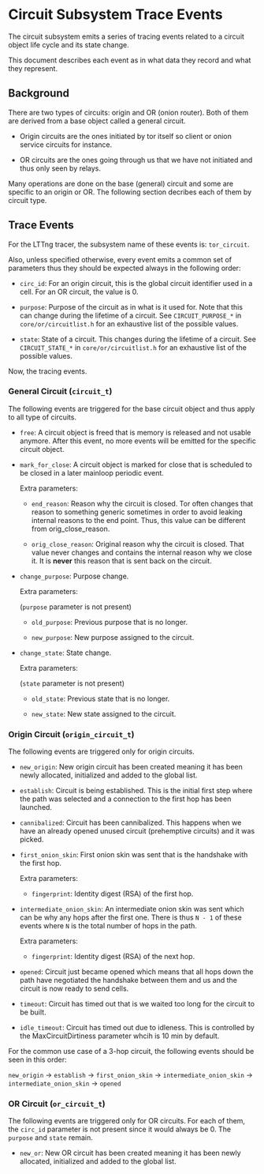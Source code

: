 # Circuit Subsystem Trace Events

The circuit subsystem emits a series of tracing events related to a circuit
object life cycle and its state change.

This document describes each event as in what data they record and what they
represent.

## Background

There are two types of circuits: origin and OR (onion router). Both of them
are derived from a base object called a general circuit.

- Origin circuits are the ones initiated by tor itself so client or onion
  service circuits for instance.

- OR circuits are the ones going through us that we have not initiated and
  thus only seen by relays.

Many operations are done on the base (general) circuit and some are specific
to an origin or OR. The following section decribes each of them by circuit
type.

## Trace Events

For the LTTng tracer, the subsystem name of these events is: `tor_circuit`.

Also, unless specified otherwise, every event emits a common set of parameters
thus they should be expected always in the following order:

- `circ_id`: For an origin circuit, this is the global circuit identifier used
  in a cell. For an OR circuit, the value is 0.

- `purpose`: Purpose of the circuit as in what is it used for. Note that this
  can change during the lifetime of a circuit. See `CIRCUIT_PURPOSE_*` in
  `core/or/circuitlist.h` for an exhaustive list of the possible values.

- `state`: State of a circuit. This changes during the lifetime of a circuit.
  See `CIRCUIT_STATE_*` in `core/or/circuitlist.h` for an exhaustive list of
  the possible values.

Now, the tracing events.

### General Circuit (`circuit_t`)

The following events are triggered for the base circuit object and thus apply
to all type of circuits.

  * `free`: A circuit object is freed that is memory is released and not
    usable anymore. After this event, no more events will be emitted for the
    specific circuit object.

  * `mark_for_close`: A circuit object is marked for close that is scheduled
    to be closed in a later mainloop periodic event.

    Extra parameters:

    - `end_reason`: Reason why the circuit is closed. Tor often changes that
      reason to something generic sometimes in order to avoid leaking internal
      reasons to the end point. Thus, this value can be different from
      orig_close_reason.

    - `orig_close_reason`: Original reason why the circuit is closed. That
      value never changes and contains the internal reason why we close it. It
      is **never** this reason that is sent back on the circuit.

  * `change_purpose`: Purpose change.

    Extra parameters:

    (`purpose` parameter is not present)

    - `old_purpose`: Previous purpose that is no longer.

    - `new_purpose`: New purpose assigned to the circuit.

  * `change_state`: State change.

    Extra parameters:

    (`state` parameter is not present)

    - `old_state`: Previous state that is no longer.

    - `new_state`: New state assigned to the circuit.

### Origin Circuit (`origin_circuit_t`)

The following events are triggered only for origin circuits.

  * `new_origin`: New origin circuit has been created meaning it has been
    newly allocated, initialized and added to the global list.

  * `establish`: Circuit is being established. This is the initial first step
    where the path was selected and a connection to the first hop has been
    launched.

  * `cannibalized`: Circuit has been cannibalized. This happens when we have
    an already opened unused circuit (prehemptive circuits) and it was picked.

  * `first_onion_skin`: First onion skin was sent that is the handshake with
    the first hop.

    Extra parameters:

    - `fingerprint`: Identity digest (RSA) of the first hop.

  * `intermediate_onion_skin`: An intermediate onion skin was sent which can
    be why any hops after the first one. There is thus `N - 1` of these events
    where `N` is the total number of hops in the path.

    Extra parameters:

    - `fingerprint`: Identity digest (RSA) of the next hop.

  * `opened`: Circuit just became opened which means that all hops down the
    path have negotiated the handshake between them and us and the circuit is
    now ready to send cells.

  * `timeout`: Circuit has timed out that is we waited too long for the
    circuit to be built.

  * `idle_timeout`: Circuit has timed out due to idleness. This is controlled
    by the MaxCircuitDirtiness parameter whcih is 10 min by default.

For the common use case of a 3-hop circuit, the following events should be
seen in this order:

  `new_origin` -> `establish` -> `first_onion_skin` ->
  `intermediate_onion_skin` -> `intermediate_onion_skin` -> `opened`

### OR Circuit (`or_circuit_t`)

The following events are triggered only for OR circuits. For each of them, the
`circ_id` parameter is not present since it would always be 0. The `purpose`
and `state` remain.

  * `new_or`: New OR circuit has been created meaning it has been newly
    allocated, initialized and added to the global list.

